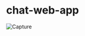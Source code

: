 # chat-web-app


![Capture](https://user-images.githubusercontent.com/57128575/108619475-2231f280-744b-11eb-8c34-814a3de48c6a.PNG)


